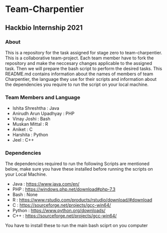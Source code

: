 # Team-Charpentier
## Hackbio Internship 2021

### About
This is a repository for the task assigned for stage zero to team-charpentier. This is a collaborative team-project. Each team member have to fork the repository and make the neccesary changes applicable to the assigned task. Then we will prepare the bash script to perform the desired tasks. This README.md contains information about the names of members of team Charpentier, the language they use for their scripts and information about the dependencies you require to run the script on your local machine.

### Team Members and Language

* Ishita Shreshtha : Java
* Anirudh Arun Upadhyay : PHP
* Vinay Joshi : Bash
* Muskan Mittal : R
* Aniket : C
* Harshita : Python
* Jeel : C++

### Dependencies
The dependencies required to run the following Scripts are mentioned below, make sure you have these installed before running the scripts on your Local Machine.

* Java : https://www.java.com/en/ 
* PHP : https://windows.php.net/download#php-7.3 
* Bash : None 
* R : https://www.rstudio.com/products/rstudio/download/#download 
* C : https://sourceforge.net/projects/gcc-win64/ 
* Python : https://www.python.org/downloads/ 
* C++ : https://sourceforge.net/projects/gcc-win64/ 

You have to install these to run the main bash sciprt on you computer
